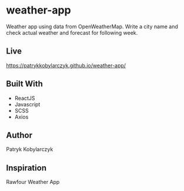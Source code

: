 # weather-app
Weather app using data from OpenWeatherMap. Write a city name and check actual weather and forecast for following week.

## Live
https://patrykkobylarczyk.github.io/weather-app/

## Built With
- ReactJS
- Javascript
- SCSS
- Axios

## Author
Patryk Kobylarczyk

## Inspiration
Rawfour Weather App
